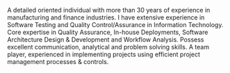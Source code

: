 A detailed oriented individual with more than 30 years of experience in manufacturing and finance industries. I have extensive experience in Software Testing and Quality Control/Assurance in Information Technology. Core expertise in Quality Assurance, In-house Deployments, Software Architecture Design & Development and Workflow Analysis. Possess excellent communication, analytical and problem solving skills. A team player, experienced in implementing projects using efficient project management processes & controls.
